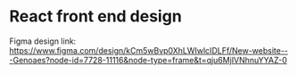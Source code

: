 # React front end design

Figma design link: <https://www.figma.com/design/kCm5wBvp0XhLWIwlcIDLFf/New-website---Genoaes?node-id=7728-11116&node-type=frame&t=qju6MjIVNhnuYYAZ-0>
